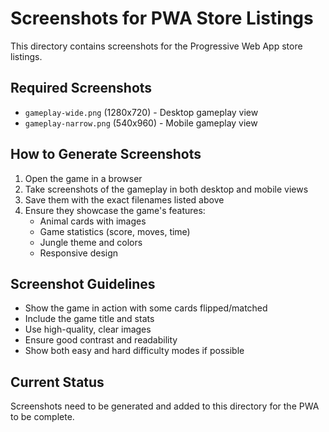 # Screenshots for PWA Store Listings

This directory contains screenshots for the Progressive Web App store listings.

## Required Screenshots

- `gameplay-wide.png` (1280x720) - Desktop gameplay view
- `gameplay-narrow.png` (540x960) - Mobile gameplay view

## How to Generate Screenshots

1. Open the game in a browser
2. Take screenshots of the gameplay in both desktop and mobile views
3. Save them with the exact filenames listed above
4. Ensure they showcase the game's features:
   - Animal cards with images
   - Game statistics (score, moves, time)
   - Jungle theme and colors
   - Responsive design

## Screenshot Guidelines

- Show the game in action with some cards flipped/matched
- Include the game title and stats
- Use high-quality, clear images
- Ensure good contrast and readability
- Show both easy and hard difficulty modes if possible

## Current Status

Screenshots need to be generated and added to this directory for the PWA to be complete.
